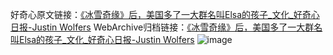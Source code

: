 好奇心原文链接：[《冰雪奇缘》后，美国多了一大群名叫Elsa的孩子_文化_好奇心日报-Justin Wolfers](https://www.qdaily.com/articles/11667.html)
WebArchive归档链接：[《冰雪奇缘》后，美国多了一大群名叫Elsa的孩子_文化_好奇心日报-Justin Wolfers](http://web.archive.org/web/20180519145752/http://www.qdaily.com:80/articles/11667.html)
![image](http://ww3.sinaimg.cn/large/007d5XDply1g3waghjmy4j30u03r5kjl)
